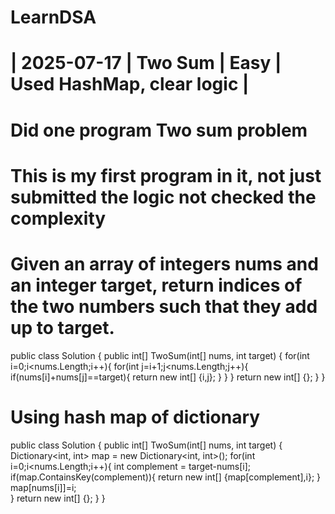 # LearnDSA
# | 2025-07-17 | Two Sum | Easy | Used HashMap, clear logic |
# Did one program Two sum problem 
# This is my first program in it, not just submitted the logic not checked the complexity
# Given an array of integers nums and an integer target, return indices of the two numbers such that they add up to target.
public class Solution {
    public int[] TwoSum(int[] nums, int target) {
        for(int i=0;i<nums.Length;i++){
            for(int j=i+1;j<nums.Length;j++){
                if(nums[i]+nums[j]==target){
                    return new int[] {i,j};
                }
            }
        }
        return new int[] {};
    }
}
# Using hash map of dictionary
public class Solution {
    public int[] TwoSum(int[] nums, int target) {
        Dictionary<int, int> map = new Dictionary<int, int>();
        for(int i=0;i<nums.Length;i++){
            int complement = target-nums[i];
            if(map.ContainsKey(complement)){
                return new int[] {map[complement],i};
            }
            map[nums[i]]=i;        
        }
        return new int[] {};
    }
}
